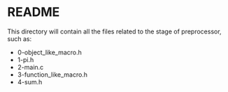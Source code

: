# README # 

This directory will contain all the files related to the stage of preprocessor, such as:

* 0-object_like_macro.h
* 1-pi.h
* 2-main.c
* 3-function_like_macro.h
* 4-sum.h
